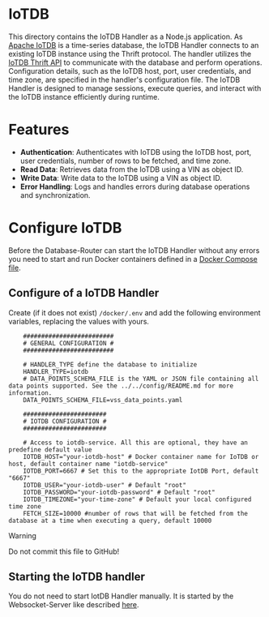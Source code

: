 # IoTDB

This directory contains the IoTDB Handler as a Node.js application. As [Apache IoTDB](https://iotdb.apache.org/) is a time-series database, the IoTDB Handler connects to an existing IoTDB instance using the Thrift protocol. The handler utilizes the [IoTDB Thrift API](https://github.com/apache/thrift) to communicate with the database and perform operations. Configuration details, such as the IoTDB host, port, user credentials, and time zone, are specified in the handler's configuration file. The IoTDB Handler is designed to manage sessions, execute queries, and interact with the IoTDB instance efficiently during runtime.

# Features

- **Authentication**: Authenticates with IoTDB using the IoTDB host, port, user credentials, number of rows to be fetched, and time zone.
- **Read Data**: Retrieves data from the IoTDB using a VIN as object ID.
- **Write Data**: Write data to the IoTDB using a VIN as object ID.
- **Error Handling**: Logs and handles errors during database operations and synchronization.

# Configure IoTDB

Before the Database-Router can start the IoTDB Handler without any errors you need to start and run Docker containers defined in a [Docker Compose file](/docker/).

## Configure of a IoTDB Handler

Create (if it does not exist) `/docker/.env` and add the following environment variables, replacing the values with yours.

```shell
    #########################
    # GENERAL CONFIGURATION #
    #########################
    
    # HANDLER_TYPE define the database to initialize
    HANDLER_TYPE=iotdb
    # DATA_POINTS_SCHEMA_FILE is the YAML or JSON file containing all data points supported. See the ../../config/README.md for more information.
    DATA_POINTS_SCHEMA_FILE=vss_data_points.yaml
    
    #######################
    # IOTDB CONFIGURATION #
    #######################
    
    # Access to iotdb-service. All this are optional, they have an predefine default value
    IOTDB_HOST="your-iotdb-host" # Docker container name for IoTDB or host, default container name "iotdb-service"
    IOTDB_PORT=6667 # Set this to the appropriate IotDB Port, default "6667"
    IOTDB_USER="your-iotdb-user" # Default "root"
    IOTDB_PASSWORD="your-iotdb-password" # Default "root"
    IOTDB_TIMEZONE="your-time-zone" # Default your local configured time zone
    FETCH_SIZE=10000 #number of rows that will be fetched from the database at a time when executing a query, default 10000
```

> [!WARNING] 
> Do not commit this file to GitHub!

## Starting the IoTDB handler

You do not need to start IotDB Handler manually. It is started by the Websocket-Server like described [here](../../../README.md).
